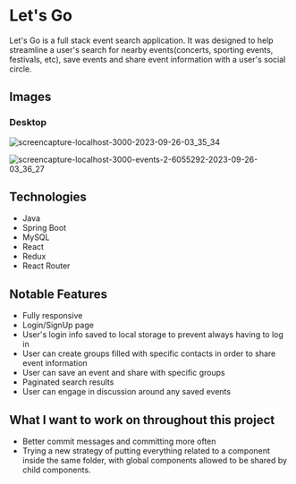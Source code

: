 # Let's Go

Let's Go is a full stack event search application. It was designed to help streamline a user's search for nearby events(concerts, sporting events, festivals, etc), save events and share event information with a user's social circle.

## Images

### Desktop

![screencapture-localhost-3000-2023-09-26-03_35_34](https://github.com/eazy13forlife/lights-off-frontend-2/assets/72288176/7371631f-af95-42de-8277-839c5001a005)

![screencapture-localhost-3000-events-2-6055292-2023-09-26-03_36_27](https://github.com/eazy13forlife/lights-off-frontend-2/assets/72288176/4dfd42cf-7487-493b-a1d5-1f3df89cc130)

## Technologies

- Java
- Spring Boot
- MySQL
- React
- Redux
- React Router

## Notable Features

- Fully responsive
- Login/SignUp page
- User's login info saved to local storage to prevent always having to log in
- User can create groups filled with specific contacts in order to share event information
- User can save an event and share with specific groups
- Paginated search results
- User can engage in discussion around any saved events

## What I want to work on throughout this project

- Better commit messages and committing more often
- Trying a new strategy of putting everything related to a component inside the same folder, with global components allowed to be shared by child components.
